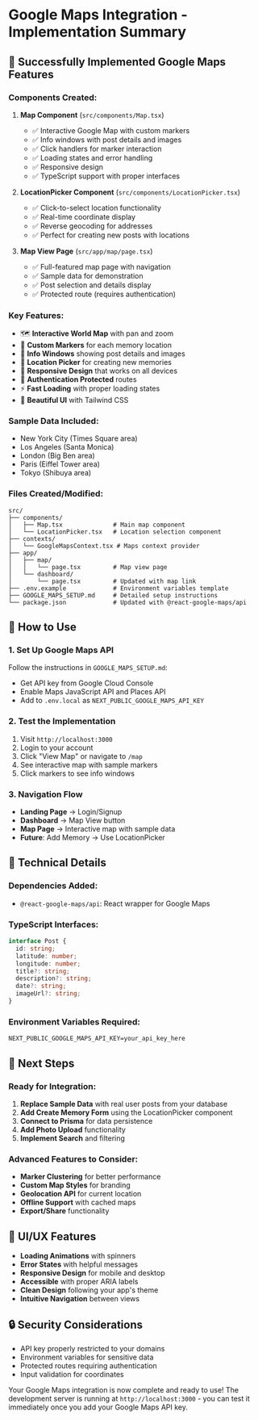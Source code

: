 # Google Maps Integration - Implementation Summary

## 🎉 Successfully Implemented Google Maps Features

### **Components Created:**

1. **Map Component** (`src/components/Map.tsx`)
   - ✅ Interactive Google Map with custom markers
   - ✅ Info windows with post details and images
   - ✅ Click handlers for marker interaction
   - ✅ Loading states and error handling
   - ✅ Responsive design
   - ✅ TypeScript support with proper interfaces

2. **LocationPicker Component** (`src/components/LocationPicker.tsx`)
   - ✅ Click-to-select location functionality
   - ✅ Real-time coordinate display
   - ✅ Reverse geocoding for addresses
   - ✅ Perfect for creating new posts with locations

3. **Map View Page** (`src/app/map/page.tsx`)
   - ✅ Full-featured map page with navigation
   - ✅ Sample data for demonstration
   - ✅ Post selection and details display
   - ✅ Protected route (requires authentication)

### **Key Features:**
- 🗺️ **Interactive World Map** with pan and zoom
- 📍 **Custom Markers** for each memory location
- 💬 **Info Windows** showing post details and images
- 🎯 **Location Picker** for creating new memories
- 📱 **Responsive Design** that works on all devices
- 🔐 **Authentication Protected** routes
- ⚡ **Fast Loading** with proper loading states
- 🎨 **Beautiful UI** with Tailwind CSS

### **Sample Data Included:**
- New York City (Times Square area)
- Los Angeles (Santa Monica)
- London (Big Ben area)
- Paris (Eiffel Tower area)
- Tokyo (Shibuya area)

### **Files Created/Modified:**
```
src/
├── components/
│   ├── Map.tsx              # Main map component
│   └── LocationPicker.tsx   # Location selection component
├── contexts/
│   └── GoogleMapsContext.tsx # Maps context provider
├── app/
│   ├── map/
│   │   └── page.tsx         # Map view page
│   └── dashboard/
│       └── page.tsx         # Updated with map link
├── .env.example             # Environment variables template
├── GOOGLE_MAPS_SETUP.md     # Detailed setup instructions
└── package.json             # Updated with @react-google-maps/api
```

## 🚀 How to Use

### **1. Set Up Google Maps API**
Follow the instructions in `GOOGLE_MAPS_SETUP.md`:
- Get API key from Google Cloud Console
- Enable Maps JavaScript API and Places API
- Add to `.env.local` as `NEXT_PUBLIC_GOOGLE_MAPS_API_KEY`

### **2. Test the Implementation**
1. Visit `http://localhost:3000`
2. Login to your account
3. Click "View Map" or navigate to `/map`
4. See interactive map with sample markers
5. Click markers to see info windows

### **3. Navigation Flow**
- **Landing Page** → Login/Signup
- **Dashboard** → Map View button
- **Map Page** → Interactive map with sample data
- **Future**: Add Memory → Use LocationPicker

## 🔧 Technical Details

### **Dependencies Added:**
- `@react-google-maps/api`: React wrapper for Google Maps

### **TypeScript Interfaces:**
```typescript
interface Post {
  id: string;
  latitude: number;
  longitude: number;
  title?: string;
  description?: string;
  date?: string;
  imageUrl?: string;
}
```

### **Environment Variables Required:**
```env
NEXT_PUBLIC_GOOGLE_MAPS_API_KEY=your_api_key_here
```

## 📝 Next Steps

### **Ready for Integration:**
1. **Replace Sample Data** with real user posts from your database
2. **Add Create Memory Form** using the LocationPicker component
3. **Connect to Prisma** for data persistence
4. **Add Photo Upload** functionality
5. **Implement Search** and filtering

### **Advanced Features to Consider:**
- **Marker Clustering** for better performance
- **Custom Map Styles** for branding
- **Geolocation API** for current location
- **Offline Support** with cached maps
- **Export/Share** functionality

## 🎨 UI/UX Features

- **Loading Animations** with spinners
- **Error States** with helpful messages
- **Responsive Design** for mobile and desktop
- **Accessible** with proper ARIA labels
- **Clean Design** following your app's theme
- **Intuitive Navigation** between views

## 🔒 Security Considerations

- API key properly restricted to your domains
- Environment variables for sensitive data
- Protected routes requiring authentication
- Input validation for coordinates

Your Google Maps integration is now complete and ready to use! The development server is running at `http://localhost:3000` - you can test it immediately once you add your Google Maps API key.
